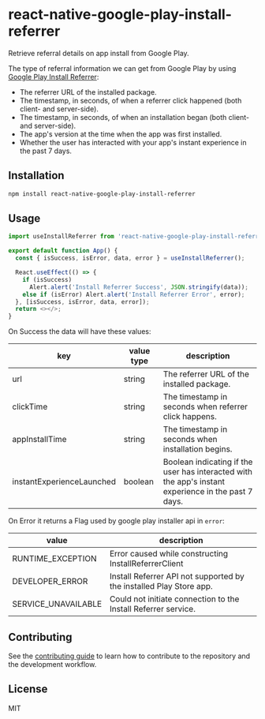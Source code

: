 # react-native-google-play-install-referrer

Retrieve referral details on app install from Google Play.

The type of referral information we can get from Google Play by using [Google Play Install Referrer](https://developer.android.com/google/play/installreferrer):

- The referrer URL of the installed package.
- The timestamp, in seconds, of when a referrer click happened (both client- and server-side).
- The timestamp, in seconds, of when an installation began (both client- and server-side).
- The app's version at the time when the app was first installed.
- Whether the user has interacted with your app's instant experience in the past 7 days.

## Installation

```sh
npm install react-native-google-play-install-referrer
```

## Usage

```js
import useInstallReferrer from 'react-native-google-play-install-referrer';

export default function App() {
  const { isSuccess, isError, data, error } = useInstallReferrer();

  React.useEffect(() => {
    if (isSuccess)
      Alert.alert('Install Referrer Success', JSON.stringify(data));
    else if (isError) Alert.alert('Install Referrer Error', error);
  }, [isSuccess, isError, data, error]);
  return <></>;
}
```

On Success the data will have these values:

| key                       | value type | description                                                                                         |
| ------------------------- | ---------- | --------------------------------------------------------------------------------------------------- |
| url                       | string     | The referrer URL of the installed package.                                                          |
| clickTime                 | string     | The timestamp in seconds when referrer click happens.                                               |
| appInstallTime            | string     | The timestamp in seconds when installation begins.                                                  |
| instantExperienceLaunched | boolean    | Boolean indicating if the user has interacted with the app's instant experience in the past 7 days. |

On Error it returns a Flag used by google play installer api in `error`:

| value               | description                                                         |
| ------------------- | ------------------------------------------------------------------- |
| RUNTIME_EXCEPTION   | Error caused while constructing InstallReferrerClient               |
| DEVELOPER_ERROR     | Install Referrer API not supported by the installed Play Store app. |
| SERVICE_UNAVAILABLE | Could not initiate connection to the Install Referrer service.      |

## Contributing

See the [contributing guide](CONTRIBUTING.md) to learn how to contribute to the repository and the development workflow.

## License

MIT
